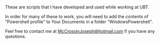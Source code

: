These are scripts that I have developed and used while working at UBT.

In order for many of these to work, you will need to add the contents of "Powershell profile" to Your Documents in a folder "WindowsPowershell".

Feel free to contact me at McCrossinJoseph@hotmail.com if you have any questions.